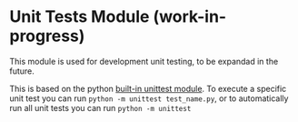 # Unit Tests Module (work-in-progress)
This module is used for development unit testing, to be expandad in the future.

This is based on the python [built-in unittest module](https://docs.python.org/3/library/unittest.html).
To execute a specific unit test you can run `python -m unittest test_name.py`, or to automatically run all unit tests you can run `python -m unittest`
